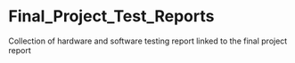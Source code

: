 # Final_Project_Test_Reports
Collection of hardware and software testing report linked to the final project report
